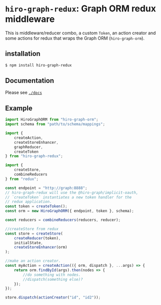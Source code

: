# `hiro-graph-redux`: Graph ORM redux middleware

This is middleware/reducer combo, a custom `Token`, an action creator and some actions for redux that wraps the Graph ORM (`hiro-graph-orm`).

## installation

```bash
$ npm install hiro-graph-redux
```

## Documentation

Please see [`./docs`](/packages/hiro-graph-redux/docs/README.md)

## Example

```javascript
import HiroGraphORM from "hiro-graph-orm";
import schema from "path/to/schema/mappings";

import {
    createAction,
    createStoreEnhancer,
    graphReducer,
    createToken
} from "hiro-graph-redux";

import {
    createStore,
    combineReducers
} from "redux";

const endpoint = "http://graph:8888";
// hiro-graph-redux will use the @hiro-graph/implicit-oauth,
// `createToken` instantiates a new token handler for the
// redux application.
const token = createToken();
const orm = new HiroGraphORM({ endpoint, token }, schema);

const reducers = combineReducers(reducers, reducer);

//createStore from redux
const store = createStore(
    createReducer(token),
    initialState,
    createStoreEnhancer(orm)
);

//make an action creator.
const myAction = createAction(({ orm, dispatch }, ...args) => {
    return orm.findById(args).then(nodes => {
        //do something with nodes.
        //dispatch(something else)?
    });
});

store.dispatch(actionCreator("id", "id2"));
```
